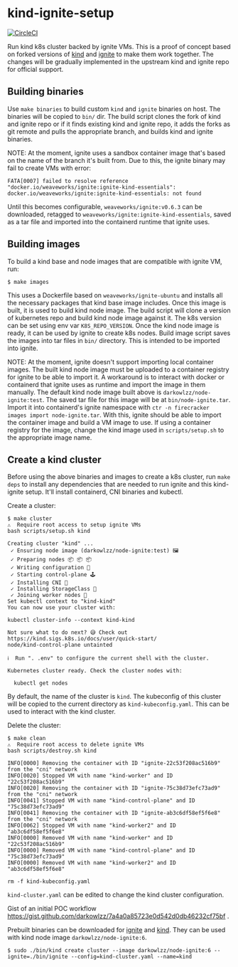 # kind-ignite-setup

[![CircleCI](https://circleci.com/gh/darkowlzz/kind-ignite-setup.svg?style=svg)](https://circleci.com/gh/darkowlzz/kind-ignite-setup)

Run kind k8s cluster backed by ignite VMs.
This is a proof of concept based on forked versions of
[kind](https://github.com/kubernetes-sigs/kind) and
[ignite](https://github.com/weaveworks/ignite) to make them work together. The
changes will be gradually implemented in the upstream kind and ignite repo for
official support.

## Building binaries

Use `make binaries` to build custom `kind` and `ignite` binaries on host. The
binaries will be copied to `bin/` dir. The build script clones the fork of kind
and ignite repo or if it finds existing kind and ignite repo, it adds the forks
as git remote and pulls the appropriate branch, and builds kind and ignite
binaries.

NOTE: At the moment, ignite uses a sandbox container image that's based on the
name of the branch it's built from. Due to this, the ignite binary may fail to
create VMs with error:
```
FATA[0007] failed to resolve reference "docker.io/weaveworks/ignite:ignite-kind-essentials": docker.io/weaveworks/ignite:ignite-kind-essentials: not found 
```
Until this becomes configurable, `weaveworks/ignite:v0.6.3` can be downloaded,
retagged to `weaveworks/ignite:ignite-kind-essentials`, saved as a tar file
and imported into the containerd runtime that ignite uses.

## Building images

To build a kind base and node images that are compatible with ignite VM, run:

```
$ make images
```

This uses a Dockerfile based on `weaveworks/ignite-ubuntu` and installs all the
necessary packages that kind base image includes. Once this image is built, it
is used to build kind node image. The build script will clone a version of
kubernetes repo and build kind node image against it. The k8s version can be set
using env var `K8S_REPO_VERSION`. Once the kind node image is ready, it can be
used by ignite to create k8s nodes. Build image script saves the images into tar
files in `bin/` directory. This is intended to be imported into ignite.

NOTE: At the moment, ignite doesn't support importing local container images.
The built kind node image must be uploaded to a container registry for ignite
to be able to import it. A workaround is to interact with docker or containerd
that ignite uses as runtime and import the image in them manually. The default
kind node image built above is `darkowlzz/node-ignite:test`. The saved tar file
for this image will be at `bin/node-ignite.tar`. Import it into containerd's
ignite namespace with `ctr -n firecracker images import node-ignite.tar`.
With this, ignite should be able to import the container image and build a VM
image to use. If using a container registry for the image, change the kind image
used in `scripts/setup.sh` to the appropriate image name.

## Create a kind cluster

Before using the above binaries and images to create a k8s cluster, run
`make deps` to install any dependencies that are needed to run ignite and this
kind-ignite setup. It'll install containerd, CNI binaries and kubectl.

Create a cluster:

```
$ make cluster
⚠️  Require root access to setup ignite VMs
bash scripts/setup.sh kind

Creating cluster "kind" ...
 ✓ Ensuring node image (darkowlzz/node-ignite:test) 🖼 
 ✓ Preparing nodes 📦 📦 📦  
 ✓ Writing configuration 📜 
 ✓ Starting control-plane 🕹️ 
 ✓ Installing CNI 🔌 
 ✓ Installing StorageClass 💾 
 ✓ Joining worker nodes 🚜 
Set kubectl context to "kind-kind"
You can now use your cluster with:

kubectl cluster-info --context kind-kind

Not sure what to do next? 😅 Check out https://kind.sigs.k8s.io/docs/user/quick-start/
node/kind-control-plane untainted

ℹ️  Run ". .env" to configure the current shell with the cluster.

Kubernetes cluster ready. Check the cluster nodes with:

  kubectl get nodes
```

By default, the name of the cluster is `kind`. The kubeconfig of this cluster will
be copied to the current directory as `kind-kubeconfig.yaml`. This can be used to
interact with the kind cluster.

Delete the cluster:

```
$ make clean
⚠️  Require root access to delete ignite VMs
bash scripts/destroy.sh kind

INFO[0000] Removing the container with ID "ignite-22c53f208ac516b9" from the "cni" network 
INFO[0020] Stopped VM with name "kind-worker" and ID "22c53f208ac516b9" 
INFO[0020] Removing the container with ID "ignite-75c38d73efc73ad9" from the "cni" network 
INFO[0041] Stopped VM with name "kind-control-plane" and ID "75c38d73efc73ad9" 
INFO[0041] Removing the container with ID "ignite-ab3c6df58ef5f6e8" from the "cni" network 
INFO[0062] Stopped VM with name "kind-worker2" and ID "ab3c6df58ef5f6e8" 
INFO[0000] Removed VM with name "kind-worker" and ID "22c53f208ac516b9" 
INFO[0000] Removed VM with name "kind-control-plane" and ID "75c38d73efc73ad9" 
INFO[0000] Removed VM with name "kind-worker2" and ID "ab3c6df58ef5f6e8" 

rm -f kind-kubeconfig.yaml
```

`kind-cluster.yaml` can be edited to change the kind cluster configuration.

Gist of an initial POC workflow
https://gist.github.com/darkowlzz/7a4a0a85723e0d542d0db46232cf75bf .


Prebuilt binaries can be downloaded for
[ignite](https://github.com/darkowlzz/ignite/releases/download/ignite-kind-essentials/ignite)
and
[kind](https://github.com/darkowlzz/kind/releases/download/ignite-support/kind-ignite-path).
They can be used with kind node image `darkowlzz/node-ignite:6`.

```
$ sudo ./bin/kind create cluster --image darkowlzz/node-ignite:6 --ignite=./bin/ignite --config=kind-cluster.yaml --name=kind
```
